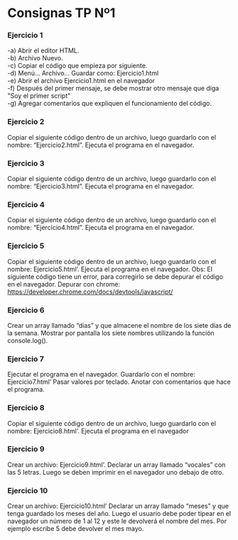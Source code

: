 
# Consignas TP Nº1

### Ejercicio 1
-a) Abrir el editor HTML. <br>
-b) Archivo Nuevo. <br>
-c) Copiar el código que empieza por <!DOCTYPE html> siguiente. <br>
-d) Menú... Archivo... Guardar como: Ejercicio1.html <br>
-e) Abrir el archivo Ejercicio1.html en el navegador <br>
-f) Después del primer mensaje, se debe mostrar otro mensaje que diga "Soy el primer script" <br>
-g) Agregar comentarios que expliquen el funcionamiento del código. <br>


### Ejercicio 2
Copiar el siguiente código dentro de un archivo, luego guardarlo con el nombre:
“Ejercicio2.html”. Ejecuta el programa en el navegador.
<br>

### Ejercicio 3
Copiar el siguiente código dentro de un archivo, luego guardarlo con el nombre:
“Ejercicio3.html”. Ejecuta el programa en el navegador. <br>

### Ejercicio 4
Copiar el siguiente código dentro de un archivo, luego guardarlo con el nombre:
“Ejercicio4.html”. Ejecuta el programa en el navegador. <br>

### Ejercicio 5
Copiar el siguiente código dentro de un archivo, luego guardarlo con el nombre:
Ejercicio5.html’. Ejecuta el programa en el navegador.
Obs: El siguiente código tiene un error, para corregirlo se debe depurar el código en el
navegador.
Depurar con chrome: https://developer.chrome.com/docs/devtools/javascript/ <br>

### Ejercicio 6
Crear un array llamado “dias” y que almacene el nombre de los siete días de la semana.
Mostrar por pantalla los siete nombres utilizando la función console.log(). <br>

### Ejercicio 7
Ejecutar el programa en el navegador. Guardarlo con el nombre: Ejercicio7.html’ Pasar
valores por teclado. Anotar con comentarios que hace el programa. <br>

### Ejercicio 8
Copiar el siguiente código dentro de un archivo, luego guardarlo con el nombre:
Ejercicio8.html’. Ejecuta el programa en el navegador <br>

### Ejercicio 9
Crear un archivo: Ejercicio9.html’. Declarar un array llamado “vocales” con las 5 letras.
Luego se deben imprimir en el navegador uno debajo de otro. <br>

### Ejercicio 10
Crear un archivo: Ejercicio10.html’ Declarar un array llamado “meses” y que tenga
guardado los meses del año. Luego el usuario debe poder tipear en el navegador un
número de 1 al 12 y este le devolverá el nombre del mes. Por ejemplo escribe 5 debe
devolver el mes mayo.


